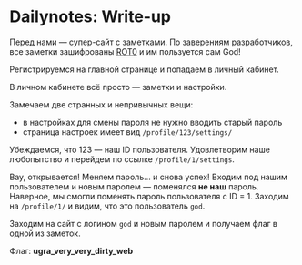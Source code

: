 # Dailynotes: Write-up

Перед нами — супер-сайт с заметками. По заверениям разработчиков, все заметки зашифрованы [ROT0](https://ru.wikipedia.org/wiki/ROT13) и им пользуется сам God!

Регистрируемся на главной странице и попадаем в личный кабинет.

В личном кабинете всё просто — заметки и настройки.

Замечаем две странных и непривычных вещи:

* в настройках для смены пароля не нужно вводить старый пароль
* страница настроек имеет вид `/profile/123/settings/`

Убеждаемся, что 123 — наш ID пользователя. Удовлетворим наше любопытство и перейдем по ссылке `/profile/1/settings`.

Вау, открывается! Меняем пароль… и снова успех! Входим под нашим пользователем и новым паролем — поменялся **не наш** пароль. Наверное, мы смогли поменять пароль пользователя с ID = 1. Заходим на `/profile/1/` и видим, что это пользователь `god`.

Заходим на сайт с логином `god` и новым паролем и получаем флаг в одной из заметок.

Флаг: **ugra_very_very_dirty_web**
